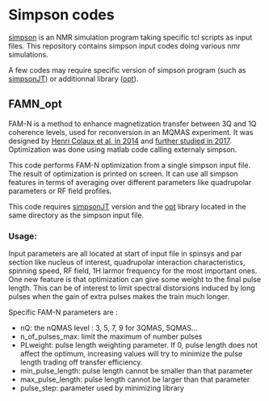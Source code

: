 # Simpson codes
[simpson](https://inano.au.dk/about/research-centers-and-projects/nmr/software/simpson/) is an NMR simulation program taking specific tcl scripts as input files.
This repository contains simpson input codes doing various nmr simulations.

A few codes may require specific version of simpson program (such as [simpsonJT](https://github.com/jtrebosc/simpson/tree/MasterJT))
or additionnal library ([opt](https://inano.au.dk/fileadmin/_migrated/content_uploads/opt-1.0.zip)).

## FAMN\_opt
FAM-N is a method to enhance magnetization transfer between 3Q and 1Q coherence levels, used for reconversion in an MQMAS experiment. 
It was designed by [Henri Colaux et al. in 2014](https://doi.org/10.1021/jp505752c) and [further studied in 2017](https://doi.org/10.1016/j.ssnmr.2017.01.001). 
Optimization was done using matlab code calling externaly simpson.

This code performs FAM-N optimization from a single simpson input file. The result of optimization is printed on screen. It can use all simpson features 
in terms of averaging over different parameters like quadrupolar parameters or RF field profiles.

This code requires [simpsonJT](https://github.com/jtrebosc/simpson/tree/MasterJT) version and the [opt](https://inano.au.dk/fileadmin/_migrated/content_uploads/opt-1.0.zip) 
library located in the same directory as the simpson input file.

### Usage:
Input parameters are all located at start of input file in spinsys and par section like nucleus of interest, quadrupolar interaction characteristics, 
spinning speed, RF field, 1H larmor frequency for the most important ones.
One new feature is that optimization can give some weight to the final pulse length. This can be of interest to limit spectral distorsions
induced by long pulses when the gain of extra pulses makes the train much longer.

Specific FAM-N parameters are :
* nQ: the nQMAS level : 3, 5, 7, 9 for 3QMAS, 5QMAS...
* n\_of\_pulses\_max: limit the maximum of number pulses
* PLweight: pulse length weighting parameter. If 0, pulse length does not affect the optimum, increasing values will try to minimize the pulse length
trading off transfer efficiency.
* min\_pulse\_length: pulse length cannot be smaller than that parameter 
* max\_pulse\_length: pulse length cannot be larger than that parameter 
* pulse\_step: parameter used by minimizing library

